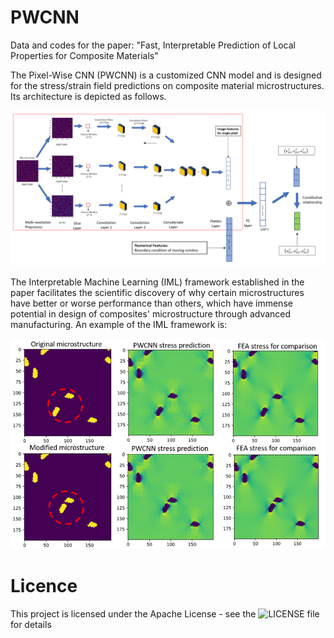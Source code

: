 # PWCNN
Data and codes for the paper: "Fast, Interpretable Prediction of Local Properties for Composite Materials"

The Pixel-Wise CNN (PWCNN) is a customized CNN model and is designed for the stress/strain field predictions on composite material microstructures. Its architecture is depicted as follows. 

![PWCNN](pwcnn.PNG)

The Interpretable Machine Learning (IML) framework established in the paper facilitates the scientific discovery of why certain microstructures have better or worse performance than others, which have immense potential in design of composites' microstructure through advanced manufacturing. An example of the IML framework is:

![IML](IML.PNG)


# Licence
This project is licensed under the Apache License - see the ![LICENSE](LICENSE) file for details
